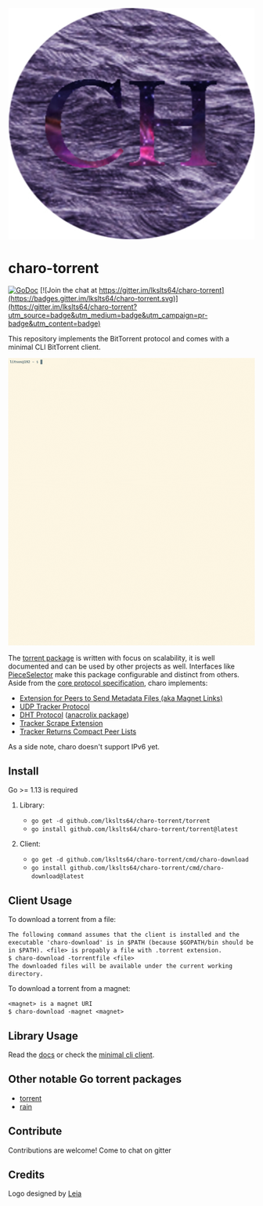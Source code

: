 ![charo logo](./logo.png)

# charo-torrent

[![GoDoc](https://godoc.org/github.com/lkslts64/charo-torrent/torrent?status.svg)](https://godoc.org/github.com/lkslts64/charo-torrent/torrent) [![Join the chat at https://gitter.im/lkslts64/charo-torrent](https://badges.gitter.im/lkslts64/charo-torrent.svg)](https://gitter.im/lkslts64/charo-torrent?utm_source=badge&utm_medium=badge&utm_campaign=pr-badge&utm_content=badge)

This repository implements the BitTorrent protocol and comes with a minimal CLI BitTorrent
client. 

![](demo.gif)

The [torrent package](https://godoc.org/github.com/lkslts64/charo-torrent/torrent) is written with focus on scalability, it is well documented and can be used by other projects as well. Interfaces like [PieceSelector](https://godoc.org/github.com/lkslts64/charo-torrent/torrent#PieceSelector) make this package configurable and distinct from others. Aside from the [core protocol specification](https://www.bittorrent.org/beps/bep_0003.html), charo implements:

* [Extension for Peers to Send Metadata Files (aka Magnet Links)](https://www.bittorrent.org/beps/bep_0009.html)
* [UDP Tracker Protocol](https://www.bittorrent.org/beps/bep_0015.html)
* [DHT Protocol](https://www.bittorrent.org/beps/bep_0005.html) ([anacrolix package](https://github.com/anacrolix/dht))
* [Tracker Scrape Extension](https://www.bittorrent.org/beps/bep_0048.html)
* [Tracker Returns Compact Peer Lists](https://www.bittorrent.org/beps/bep_0023.html)

As a side note, charo doesn't support IPv6 yet.

## Install

Go >= 1.13 is required

1. Library: 
     * `go get -d github.com/lkslts64/charo-torrent/torrent`
     * `go install github.com/lkslts64/charo-torrent/torrent@latest`

4. Client: 
     * `go get -d github.com/lkslts64/charo-torrent/cmd/charo-download`
     * `go install github.com/lkslts64/charo-torrent/cmd/charo-download@latest`

## Client Usage

To download a torrent from a file:

    The following command assumes that the client is installed and the executable 'charo-download' is in $PATH (because $GOPATH/bin should be in $PATH). <file> is propably a file with .torrent extension.
    $ charo-download -torrentfile <file>
    The downloaded files will be available under the current working directory.

To download a torrent from a magnet:

    <magnet> is a magnet URI
    $ charo-download -magnet <magnet>

## Library Usage

Read the [docs](https://godoc.org/github.com/lkslts64/charo-torrent/torrent) or check the [minimal cli client](cmd/charo-download/main.go).

## Other notable Go torrent packages

* [torrent](https://github.com/anacrolix/torrent/)
* [rain](https://github.com/cenkalti/rain)

## Contribute

Contributions are welcome! Come to chat on gitter

## Credits

Logo designed by [Leia]()
